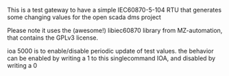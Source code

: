 This is a test gateway to have a simple IEC60870-5-104 RTU that generates some changing values for the open scada dms project

Please note it uses the (awesome!) libiec60870 library from MZ-automation, that contains the GPLv3 license.

ioa 5000 is to enable/disable periodic update of test values. 
the behavior can be enabled by writing a 1 to this singlecommand IOA, and disabled by writing a 0